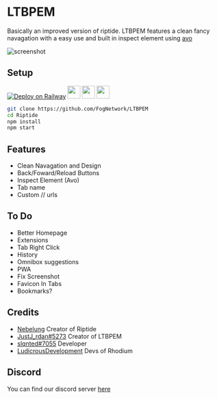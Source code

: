 # LTBPEM
Basically an improved version of riptide. LTBPEM features a clean fancy navagation with a easy use and built in inspect element using [avo](https://github.com/FogNetwork/Avo)

![screenshot](https://raw.githubusercontent.com/GalacticNetwork/LTBPEM/master/Screenshot%202022-12-26%202.22.58%20PM.png)

## Setup
<a target="_blank" href="https://railway.app/new/template?template=https://github.com/GalacticNetwork/LTBPEM"><img alt="Deploy on Railway" src="https://binbashbanana.github.io/deploy-buttons/buttons/remade/railway.svg"></a>
<a href="https://heroku.com/deploy?template=https://github.com/GalacticNetwork/LTBPEM"><img height="30px" src="https://raw.githubusercontent.com/FogNetwork/Tsunami/main/deploy/heroku2.svg"><img></a>
<a href="https://repl.it/github/GalacticNetwork/LTBPEM"><img height="30px" src="https://raw.githubusercontent.com/FogNetwork/Tsunami/main/deploy/replit2.svg"><img></a>
<a href="https://glitch.com/edit/#!/import/github/GalacticNetwork/LTBPEM"><img height="30px" src="https://raw.githubusercontent.com/FogNetwork/Tsunami/main/deploy/glitch2.svg"><img></a>

```sh
git clone https://github.com/FogNetwork/LTBPEM
cd Riptide
npm install
npm start
```

## Features
- Clean Navagation and Design
- Back/Foward/Reload Buttons
- Inspect Element (Avo)
- Tab name
- Custom // urls
## To Do
- Better Homepage
- Extensions
- Tab Right Click
- History
- Omnibox suggestions
- PWA
- Fix Screenshot
- Favicon In Tabs
- Bookmarks?
## Credits
- [Nebelung](https://github.com/Nebelung-Dev) Creator of Riptide
- [JustJ_rdan#5273](https://github.com/GalacticNetwork) Creator of LTBPEM
- [slqnted#7055](https://github.com/GamingRebornn) Developer
- [LudicrousDevelopment](https://github.com/LudicrousDevelopment) Devs of Rhodium
## Discord
You can find our discord server [here](https://dsc.gg/gnetwork)
